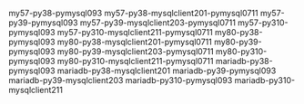 
my57-py38-pymysql093
my57-py38-mysqlclient201-pymysql0711
my57-py39-pymysql093
my57-py39-mysqlclient203-pymysql0711
my57-py310-pymysql093
my57-py310-mysqlclient211-pymysql0711
my80-py38-pymysql093
my80-py38-mysqlclient201-pymysql0711
my80-py39-pymysql093
my80-py39-mysqlclient203-pymysql0711
my80-py310-pymysql093
my80-py310-mysqlclient211-pymysql0711
mariadb-py38-pymysql093
mariadb-py38-mysqlclient201
mariadb-py39-pymysql093
mariadb-py39-mysqlclient203
mariadb-py310-pymysql093
mariadb-py310-mysqlclient211